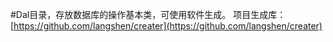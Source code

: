#Dal目录，存放数据库的操作基本类，可使用软件生成。
项目生成库：[https://github.com/langshen/creater](https://github.com/langshen/creater)